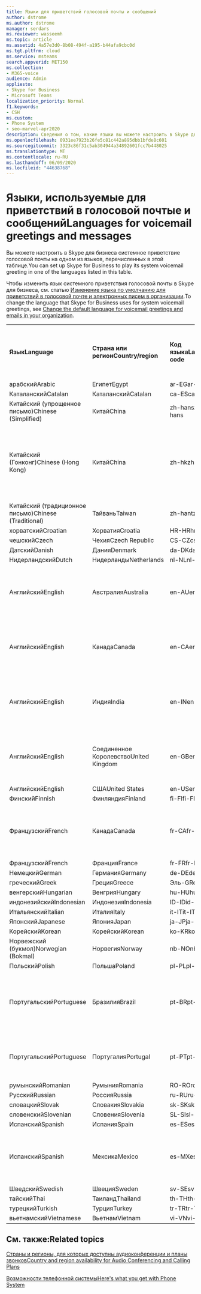```yaml
---
title: Языки для приветствий голосовой почты и сообщений
author: dstrome
ms.author: dstrome
manager: serdars
ms.reviewer: wasseemh
ms.topic: article
ms.assetid: 4a57e3d0-8b08-494f-a195-b44afa9cbc0d
ms.tgt.pltfrm: cloud
ms.service: msteams
search.appverid: MET150
ms.collection:
- M365-voice
audience: Admin
appliesto:
- Skype for Business
- Microsoft Teams
localization_priority: Normal
f1.keywords:
- CSH
ms.custom:
- Phone System
- seo-marvel-apr2020
description: Сведения о том, какие языки вы можете настроить в Skype для бизнеса для системных сообщений по умолчанию и приветствий голосовой почты.
ms.openlocfilehash: 0931ee7923b26fe5c81c442a895dbb1bfde8c601
ms.sourcegitcommit: 3323c86f31c5ab304944a34892601fcc7b448025
ms.translationtype: MT
ms.contentlocale: ru-RU
ms.lasthandoff: 06/09/2020
ms.locfileid: "44638768"
---
```

# <a name="languages-for-voicemail-greetings-and-messages"></a><span data-ttu-id="52591-103">Языки, используемые для приветствий в голосовой почтые и сообщений</span><span class="sxs-lookup"><span data-stu-id="52591-103">Languages for voicemail greetings and messages</span></span>

<span data-ttu-id="52591-104">Вы можете настроить в Skype для бизнеса системное приветствие голосовой почты на одном из языков, перечисленных в этой таблице.</span><span class="sxs-lookup"><span data-stu-id="52591-104">You can set up Skype for Business to play its system voicemail greeting in one of the languages listed in this table.</span></span>
  
<span data-ttu-id="52591-105">Чтобы изменить язык системного приветствия голосовой почты в Skype для бизнеса, см. статью [Изменение языка по умолчанию для приветствий в голосовой почте и электронных писем в организации](change-the-default-language-for-greetings-and-emails.md).</span><span class="sxs-lookup"><span data-stu-id="52591-105">To change the language that Skype for Business uses for system voicemail greetings, see [Change the default language for voicemail greetings and emails in your organization](change-the-default-language-for-greetings-and-emails.md).</span></span>
  
|||||||
|:-----|:-----|:-----|:-----|:-----|:-----|
|<span data-ttu-id="52591-106">**Язык**</span><span class="sxs-lookup"><span data-stu-id="52591-106">**Language**</span></span> <br/> |<span data-ttu-id="52591-107">**Страна или регион**</span><span class="sxs-lookup"><span data-stu-id="52591-107">**Country/region**</span></span> <br/> |<span data-ttu-id="52591-108">**Код языка**</span><span class="sxs-lookup"><span data-stu-id="52591-108">**Language code**</span></span> <br/> |<span data-ttu-id="52591-109">**Доступен ли пользователям для просмотра в эл. почте?**</span><span class="sxs-lookup"><span data-stu-id="52591-109">**Available for a user to see it in email?**</span></span> <br/> |<span data-ttu-id="52591-110">**Доступен ли при звонке пользователя?**</span><span class="sxs-lookup"><span data-stu-id="52591-110">**Available when the user calls in?**</span></span> <br/> |<span data-ttu-id="52591-111">**Доступно ли транскрибирование?**</span><span class="sxs-lookup"><span data-stu-id="52591-111">**Transcription available?**</span></span> <br/> |
|<span data-ttu-id="52591-112">арабский</span><span class="sxs-lookup"><span data-stu-id="52591-112">Arabic</span></span> <br/> |<span data-ttu-id="52591-113">Египет</span><span class="sxs-lookup"><span data-stu-id="52591-113">Egypt</span></span>  <br/> |<span data-ttu-id="52591-114">ar-EG</span><span class="sxs-lookup"><span data-stu-id="52591-114">ar-EG</span></span>  <br/> |<span data-ttu-id="52591-115">Да</span><span class="sxs-lookup"><span data-stu-id="52591-115">Yes</span></span>  <br/> |<span data-ttu-id="52591-116">Да</span><span class="sxs-lookup"><span data-stu-id="52591-116">Yes</span></span>  <br/> |<span data-ttu-id="52591-117">Нет</span><span class="sxs-lookup"><span data-stu-id="52591-117">No</span></span>  <br/> |
|<span data-ttu-id="52591-118">Каталанский</span><span class="sxs-lookup"><span data-stu-id="52591-118">Catalan</span></span>  <br/> |<span data-ttu-id="52591-119">Каталанский</span><span class="sxs-lookup"><span data-stu-id="52591-119">Catalan</span></span>  <br/> |<span data-ttu-id="52591-120">ca-ES</span><span class="sxs-lookup"><span data-stu-id="52591-120">ca-ES</span></span>  <br/> |<span data-ttu-id="52591-121">Да</span><span class="sxs-lookup"><span data-stu-id="52591-121">Yes</span></span>  <br/> |<span data-ttu-id="52591-122">Да</span><span class="sxs-lookup"><span data-stu-id="52591-122">Yes</span></span>  <br/> |<span data-ttu-id="52591-123">Нет</span><span class="sxs-lookup"><span data-stu-id="52591-123">No</span></span>  <br/> |
|<span data-ttu-id="52591-124">Китайский (упрощенное письмо)</span><span class="sxs-lookup"><span data-stu-id="52591-124">Chinese (Simplified)</span></span>  <br/> |<span data-ttu-id="52591-125">Китай</span><span class="sxs-lookup"><span data-stu-id="52591-125">China</span></span>  <br/> |<span data-ttu-id="52591-126">zh-hans</span><span class="sxs-lookup"><span data-stu-id="52591-126">zh-hans</span></span>  <br/> |<span data-ttu-id="52591-127">Да</span><span class="sxs-lookup"><span data-stu-id="52591-127">Yes</span></span>  <br/> |<span data-ttu-id="52591-128">Да</span><span class="sxs-lookup"><span data-stu-id="52591-128">Yes</span></span>  <br/> |<span data-ttu-id="52591-129">Да</span><span class="sxs-lookup"><span data-stu-id="52591-129">Yes</span></span>  <br/> |
|<span data-ttu-id="52591-130">Китайский (Гонконг)</span><span class="sxs-lookup"><span data-stu-id="52591-130">Chinese (Hong Kong)</span></span>  <br/> |<span data-ttu-id="52591-131">Китай</span><span class="sxs-lookup"><span data-stu-id="52591-131">China</span></span>  <br/> |<span data-ttu-id="52591-132">zh-hk</span><span class="sxs-lookup"><span data-stu-id="52591-132">zh-hk</span></span>  <br/> |<span data-ttu-id="52591-133">Да, но используется китайский (традиционное письмо) — zh-hant.</span><span class="sxs-lookup"><span data-stu-id="52591-133">Yes, but Chinese (Traditional) (zh-hant) is used.</span></span>  <br/> | <span data-ttu-id="52591-134">Да</span><span class="sxs-lookup"><span data-stu-id="52591-134">Yes</span></span> <br/> |<span data-ttu-id="52591-135">Да, но используется китайский, (традиционное письмо) — (zh-hant).</span><span class="sxs-lookup"><span data-stu-id="52591-135">Yes, but Chinese (Traditional) (zh-hant) is used.</span></span>  <br/> |
|<span data-ttu-id="52591-136">Китайский (традиционное письмо)</span><span class="sxs-lookup"><span data-stu-id="52591-136">Chinese (Traditional)</span></span>  <br/> |<span data-ttu-id="52591-137">Тайвань</span><span class="sxs-lookup"><span data-stu-id="52591-137">Taiwan</span></span>  <br/> |<span data-ttu-id="52591-138">zh-hant</span><span class="sxs-lookup"><span data-stu-id="52591-138">zh-hant</span></span>  <br/> |<span data-ttu-id="52591-139">Да</span><span class="sxs-lookup"><span data-stu-id="52591-139">Yes</span></span>  <br/> |<span data-ttu-id="52591-140">Да</span><span class="sxs-lookup"><span data-stu-id="52591-140">Yes</span></span>  <br/> |<span data-ttu-id="52591-141">Нет</span><span class="sxs-lookup"><span data-stu-id="52591-141">No</span></span>  <br/> |
|<span data-ttu-id="52591-142">хорватский</span><span class="sxs-lookup"><span data-stu-id="52591-142">Croatian</span></span><br/> |<span data-ttu-id="52591-143">Хорватия</span><span class="sxs-lookup"><span data-stu-id="52591-143">Croatia</span></span>  <br/> |<span data-ttu-id="52591-144">HR-HR</span><span class="sxs-lookup"><span data-stu-id="52591-144">hr-HR</span></span>  <br/> |<span data-ttu-id="52591-145">Да</span><span class="sxs-lookup"><span data-stu-id="52591-145">Yes</span></span>  <br/> |<span data-ttu-id="52591-146">Да</span><span class="sxs-lookup"><span data-stu-id="52591-146">Yes</span></span>  <br/> |<span data-ttu-id="52591-147">Нет</span><span class="sxs-lookup"><span data-stu-id="52591-147">No</span></span>  <br/> |
|<span data-ttu-id="52591-148">чешский</span><span class="sxs-lookup"><span data-stu-id="52591-148">Czech</span></span> <br/> |<span data-ttu-id="52591-149">Чехия</span><span class="sxs-lookup"><span data-stu-id="52591-149">Czech Republic</span></span>  <br/> |<span data-ttu-id="52591-150">CS-CZ</span><span class="sxs-lookup"><span data-stu-id="52591-150">cs-CZ</span></span>  <br/> |<span data-ttu-id="52591-151">Да</span><span class="sxs-lookup"><span data-stu-id="52591-151">Yes</span></span>  <br/> |<span data-ttu-id="52591-152">Да</span><span class="sxs-lookup"><span data-stu-id="52591-152">Yes</span></span>  <br/> |<span data-ttu-id="52591-153">Нет</span><span class="sxs-lookup"><span data-stu-id="52591-153">No</span></span>  <br/> |
|<span data-ttu-id="52591-154">Датский</span><span class="sxs-lookup"><span data-stu-id="52591-154">Danish</span></span>  <br/> |<span data-ttu-id="52591-155">Дания</span><span class="sxs-lookup"><span data-stu-id="52591-155">Denmark</span></span>  <br/> |<span data-ttu-id="52591-156">da-DK</span><span class="sxs-lookup"><span data-stu-id="52591-156">da-DK</span></span>  <br/> |<span data-ttu-id="52591-157">Да</span><span class="sxs-lookup"><span data-stu-id="52591-157">Yes</span></span>  <br/> |<span data-ttu-id="52591-158">Да</span><span class="sxs-lookup"><span data-stu-id="52591-158">Yes</span></span>  <br/> |<span data-ttu-id="52591-159">Нет</span><span class="sxs-lookup"><span data-stu-id="52591-159">No</span></span>  <br/> |
|<span data-ttu-id="52591-160">Нидерландский</span><span class="sxs-lookup"><span data-stu-id="52591-160">Dutch</span></span>  <br/> |<span data-ttu-id="52591-161">Нидерланды</span><span class="sxs-lookup"><span data-stu-id="52591-161">Netherlands</span></span>  <br/> |<span data-ttu-id="52591-162">nl-NL</span><span class="sxs-lookup"><span data-stu-id="52591-162">nl-NL</span></span>  <br/> |<span data-ttu-id="52591-163">Да</span><span class="sxs-lookup"><span data-stu-id="52591-163">Yes</span></span>  <br/> |<span data-ttu-id="52591-164">Да</span><span class="sxs-lookup"><span data-stu-id="52591-164">Yes</span></span>  <br/> |<span data-ttu-id="52591-165">Нет</span><span class="sxs-lookup"><span data-stu-id="52591-165">No</span></span>  <br/> |
|<span data-ttu-id="52591-166">Английский</span><span class="sxs-lookup"><span data-stu-id="52591-166">English</span></span>  <br/> |<span data-ttu-id="52591-167">Австралия</span><span class="sxs-lookup"><span data-stu-id="52591-167">Australia</span></span>  <br/> |<span data-ttu-id="52591-168">en-AU</span><span class="sxs-lookup"><span data-stu-id="52591-168">en-AU</span></span>  <br/> |<span data-ttu-id="52591-169">Да, но используется английский, (США) — (en-US).</span><span class="sxs-lookup"><span data-stu-id="52591-169">Yes, but US English (en-US) is used.</span></span>  <br/> |<span data-ttu-id="52591-170">Да</span><span class="sxs-lookup"><span data-stu-id="52591-170">Yes</span></span>  <br/> |<span data-ttu-id="52591-171">Да, но используется английский, (США) — (en-US).</span><span class="sxs-lookup"><span data-stu-id="52591-171">Yes, but US English (en-US) is used.</span></span>  <br/> |
|<span data-ttu-id="52591-172">Английский</span><span class="sxs-lookup"><span data-stu-id="52591-172">English</span></span>  <br/> |<span data-ttu-id="52591-173">Канада</span><span class="sxs-lookup"><span data-stu-id="52591-173">Canada</span></span>  <br/> |<span data-ttu-id="52591-174">en-CA</span><span class="sxs-lookup"><span data-stu-id="52591-174">en-CA</span></span>  <br/> |<span data-ttu-id="52591-175">Да, но используется английский, (США) — (en-US).</span><span class="sxs-lookup"><span data-stu-id="52591-175">Yes, but US English (en-US) is used.</span></span>  <br/> |<span data-ttu-id="52591-176">Да</span><span class="sxs-lookup"><span data-stu-id="52591-176">Yes</span></span>  <br/> |<span data-ttu-id="52591-177">Да, но используется английский, (США) — (en-US).</span><span class="sxs-lookup"><span data-stu-id="52591-177">Yes, but US English (en-US) is used.</span></span>  <br/> |
|<span data-ttu-id="52591-178">Английский</span><span class="sxs-lookup"><span data-stu-id="52591-178">English</span></span>  <br/> |<span data-ttu-id="52591-179">Индия</span><span class="sxs-lookup"><span data-stu-id="52591-179">India</span></span>  <br/> |<span data-ttu-id="52591-180">en-IN</span><span class="sxs-lookup"><span data-stu-id="52591-180">en-IN</span></span>  <br/> |<span data-ttu-id="52591-181">Да, но используется английский, (США) — (en-US).</span><span class="sxs-lookup"><span data-stu-id="52591-181">Yes, but US English (en-US) is used.</span></span>  <br/> |<span data-ttu-id="52591-182">Да</span><span class="sxs-lookup"><span data-stu-id="52591-182">Yes</span></span>  <br/> |<span data-ttu-id="52591-183">Да, но используется английский, (США) — (en-US).</span><span class="sxs-lookup"><span data-stu-id="52591-183">Yes, but US English (en-US) is used.</span></span>  <br/> |
|<span data-ttu-id="52591-184">Английский</span><span class="sxs-lookup"><span data-stu-id="52591-184">English</span></span>  <br/> |<span data-ttu-id="52591-185">Соединенное Королевство</span><span class="sxs-lookup"><span data-stu-id="52591-185">United Kingdom</span></span>  <br/> |<span data-ttu-id="52591-186">en-GB</span><span class="sxs-lookup"><span data-stu-id="52591-186">en-GB</span></span>  <br/> |<span data-ttu-id="52591-187">Да, но используется английский, (США) — (en-US).</span><span class="sxs-lookup"><span data-stu-id="52591-187">Yes, but US English (en-US) is used.</span></span>  <br/> |<span data-ttu-id="52591-188">Да</span><span class="sxs-lookup"><span data-stu-id="52591-188">Yes</span></span>  <br/> |<span data-ttu-id="52591-189">Да, но используется английский, (США) — (en-US).</span><span class="sxs-lookup"><span data-stu-id="52591-189">Yes, but US English (en-US) is used.</span></span>  <br/> |
|<span data-ttu-id="52591-190">Английский</span><span class="sxs-lookup"><span data-stu-id="52591-190">English</span></span>  <br/> |<span data-ttu-id="52591-191">США</span><span class="sxs-lookup"><span data-stu-id="52591-191">United States</span></span>  <br/> |<span data-ttu-id="52591-192">en-US</span><span class="sxs-lookup"><span data-stu-id="52591-192">en-US</span></span>  <br/> |<span data-ttu-id="52591-193">Да</span><span class="sxs-lookup"><span data-stu-id="52591-193">Yes</span></span>  <br/> |<span data-ttu-id="52591-194">Да</span><span class="sxs-lookup"><span data-stu-id="52591-194">Yes</span></span>  <br/> |<span data-ttu-id="52591-195">Да</span><span class="sxs-lookup"><span data-stu-id="52591-195">Yes</span></span>  <br/> |
|<span data-ttu-id="52591-196">Финский</span><span class="sxs-lookup"><span data-stu-id="52591-196">Finnish</span></span>  <br/> |<span data-ttu-id="52591-197">Финляндия</span><span class="sxs-lookup"><span data-stu-id="52591-197">Finland</span></span>  <br/> |<span data-ttu-id="52591-198">fi-Fl</span><span class="sxs-lookup"><span data-stu-id="52591-198">fi-Fl</span></span>  <br/> |<span data-ttu-id="52591-199">Да</span><span class="sxs-lookup"><span data-stu-id="52591-199">Yes</span></span>  <br/> |<span data-ttu-id="52591-200">Да</span><span class="sxs-lookup"><span data-stu-id="52591-200">Yes</span></span>  <br/> |<span data-ttu-id="52591-201">Нет</span><span class="sxs-lookup"><span data-stu-id="52591-201">No</span></span>  <br/> |
|<span data-ttu-id="52591-202">Французский</span><span class="sxs-lookup"><span data-stu-id="52591-202">French</span></span>  <br/> |<span data-ttu-id="52591-203">Канада</span><span class="sxs-lookup"><span data-stu-id="52591-203">Canada</span></span>  <br/> |<span data-ttu-id="52591-204">fr-CA</span><span class="sxs-lookup"><span data-stu-id="52591-204">fr-CA</span></span>  <br/> |<span data-ttu-id="52591-205">Да, но используется французский (Франция) — fr-FR.</span><span class="sxs-lookup"><span data-stu-id="52591-205">Yes, but France French (fr-FR) is used.</span></span>  <br/> |<span data-ttu-id="52591-206">Да</span><span class="sxs-lookup"><span data-stu-id="52591-206">Yes</span></span>  <br/> |<span data-ttu-id="52591-207">Да, но используется французский, (Франция) — (fr-FR).</span><span class="sxs-lookup"><span data-stu-id="52591-207">Yes, but France French (fr-FR) is used.</span></span>  <br/> |
|<span data-ttu-id="52591-208">Французский</span><span class="sxs-lookup"><span data-stu-id="52591-208">French</span></span>  <br/> |<span data-ttu-id="52591-209">Франция</span><span class="sxs-lookup"><span data-stu-id="52591-209">France</span></span>  <br/> |<span data-ttu-id="52591-210">fr-FR</span><span class="sxs-lookup"><span data-stu-id="52591-210">fr-FR</span></span>  <br/> |<span data-ttu-id="52591-211">Да</span><span class="sxs-lookup"><span data-stu-id="52591-211">Yes</span></span>  <br/> |<span data-ttu-id="52591-212">Да</span><span class="sxs-lookup"><span data-stu-id="52591-212">Yes</span></span>  <br/> |<span data-ttu-id="52591-213">Да</span><span class="sxs-lookup"><span data-stu-id="52591-213">Yes</span></span>  <br/> |
|<span data-ttu-id="52591-214">Немецкий</span><span class="sxs-lookup"><span data-stu-id="52591-214">German</span></span>  <br/> |<span data-ttu-id="52591-215">Германия</span><span class="sxs-lookup"><span data-stu-id="52591-215">Germany</span></span>  <br/> |<span data-ttu-id="52591-216">de-DE</span><span class="sxs-lookup"><span data-stu-id="52591-216">de-DE</span></span>  <br/> |<span data-ttu-id="52591-217">Да</span><span class="sxs-lookup"><span data-stu-id="52591-217">Yes</span></span>  <br/> |<span data-ttu-id="52591-218">Да</span><span class="sxs-lookup"><span data-stu-id="52591-218">Yes</span></span>  <br/> |<span data-ttu-id="52591-219">Да</span><span class="sxs-lookup"><span data-stu-id="52591-219">Yes</span></span>  <br/> |
|<span data-ttu-id="52591-220">греческий</span><span class="sxs-lookup"><span data-stu-id="52591-220">Greek</span></span> <br/> |<span data-ttu-id="52591-221">Греция</span><span class="sxs-lookup"><span data-stu-id="52591-221">Greece</span></span>  <br/> |<span data-ttu-id="52591-222">Эль-GR</span><span class="sxs-lookup"><span data-stu-id="52591-222">el-GR</span></span>  <br/> |<span data-ttu-id="52591-223">Да</span><span class="sxs-lookup"><span data-stu-id="52591-223">Yes</span></span>  <br/> |<span data-ttu-id="52591-224">Да</span><span class="sxs-lookup"><span data-stu-id="52591-224">Yes</span></span>  <br/> |<span data-ttu-id="52591-225">Нет</span><span class="sxs-lookup"><span data-stu-id="52591-225">No</span></span>  <br/> |
|<span data-ttu-id="52591-226">венгерский</span><span class="sxs-lookup"><span data-stu-id="52591-226">Hungarian</span></span> <br/> |<span data-ttu-id="52591-227">Венгрия</span><span class="sxs-lookup"><span data-stu-id="52591-227">Hungary</span></span>  <br/> |<span data-ttu-id="52591-228">hu-HU</span><span class="sxs-lookup"><span data-stu-id="52591-228">hu-HU</span></span>  <br/> |<span data-ttu-id="52591-229">Да</span><span class="sxs-lookup"><span data-stu-id="52591-229">Yes</span></span>  <br/> |<span data-ttu-id="52591-230">Да</span><span class="sxs-lookup"><span data-stu-id="52591-230">Yes</span></span>  <br/> |<span data-ttu-id="52591-231">Нет</span><span class="sxs-lookup"><span data-stu-id="52591-231">No</span></span>  <br/> |
|<span data-ttu-id="52591-232">индонезийский</span><span class="sxs-lookup"><span data-stu-id="52591-232">Indonesian</span></span> <br/> |<span data-ttu-id="52591-233">Индонезия</span><span class="sxs-lookup"><span data-stu-id="52591-233">Indonesia</span></span>  <br/> |<span data-ttu-id="52591-234">ID-ID</span><span class="sxs-lookup"><span data-stu-id="52591-234">id-ID</span></span>  <br/> |<span data-ttu-id="52591-235">Да</span><span class="sxs-lookup"><span data-stu-id="52591-235">Yes</span></span>  <br/> |<span data-ttu-id="52591-236">Да</span><span class="sxs-lookup"><span data-stu-id="52591-236">Yes</span></span>  <br/> |<span data-ttu-id="52591-237">Нет</span><span class="sxs-lookup"><span data-stu-id="52591-237">No</span></span>  <br/> |
|<span data-ttu-id="52591-238">Итальянский</span><span class="sxs-lookup"><span data-stu-id="52591-238">Italian</span></span>  <br/> |<span data-ttu-id="52591-239">Италия</span><span class="sxs-lookup"><span data-stu-id="52591-239">Italy</span></span>  <br/> |<span data-ttu-id="52591-240">it-IT</span><span class="sxs-lookup"><span data-stu-id="52591-240">it-IT</span></span>  <br/> |<span data-ttu-id="52591-241">Да</span><span class="sxs-lookup"><span data-stu-id="52591-241">Yes</span></span>  <br/> |<span data-ttu-id="52591-242">Да</span><span class="sxs-lookup"><span data-stu-id="52591-242">Yes</span></span>  <br/> |<span data-ttu-id="52591-243">Да</span><span class="sxs-lookup"><span data-stu-id="52591-243">Yes</span></span>  <br/> |
|<span data-ttu-id="52591-244">Японский</span><span class="sxs-lookup"><span data-stu-id="52591-244">Japanese</span></span>  <br/> |<span data-ttu-id="52591-245">Япония</span><span class="sxs-lookup"><span data-stu-id="52591-245">Japan</span></span>  <br/> |<span data-ttu-id="52591-246">ja-JP</span><span class="sxs-lookup"><span data-stu-id="52591-246">ja-JP</span></span>  <br/> |<span data-ttu-id="52591-247">Да</span><span class="sxs-lookup"><span data-stu-id="52591-247">Yes</span></span>  <br/> |<span data-ttu-id="52591-248">Да</span><span class="sxs-lookup"><span data-stu-id="52591-248">Yes</span></span>  <br/> |<span data-ttu-id="52591-249">Да</span><span class="sxs-lookup"><span data-stu-id="52591-249">Yes</span></span>  <br/> |
|<span data-ttu-id="52591-250">Корейский</span><span class="sxs-lookup"><span data-stu-id="52591-250">Korean</span></span>  <br/> |<span data-ttu-id="52591-251">Корейский</span><span class="sxs-lookup"><span data-stu-id="52591-251">Korean</span></span>  <br/> |<span data-ttu-id="52591-252">ko-KR</span><span class="sxs-lookup"><span data-stu-id="52591-252">ko-KR</span></span>  <br/> |<span data-ttu-id="52591-253">Да</span><span class="sxs-lookup"><span data-stu-id="52591-253">Yes</span></span>  <br/> |<span data-ttu-id="52591-254">Да</span><span class="sxs-lookup"><span data-stu-id="52591-254">Yes</span></span>  <br/> |<span data-ttu-id="52591-255">Нет</span><span class="sxs-lookup"><span data-stu-id="52591-255">No</span></span>  <br/> |
|<span data-ttu-id="52591-256">Норвежский (букмол)</span><span class="sxs-lookup"><span data-stu-id="52591-256">Norwegian (Bokmal)</span></span>  <br/> |<span data-ttu-id="52591-257">Норвегия</span><span class="sxs-lookup"><span data-stu-id="52591-257">Norway</span></span>  <br/> |<span data-ttu-id="52591-258">nb-NO</span><span class="sxs-lookup"><span data-stu-id="52591-258">nb-NO</span></span>  <br/> |<span data-ttu-id="52591-259">Да</span><span class="sxs-lookup"><span data-stu-id="52591-259">Yes</span></span>  <br/> |<span data-ttu-id="52591-260">Нет</span><span class="sxs-lookup"><span data-stu-id="52591-260">No</span></span>  <br/> |<span data-ttu-id="52591-261">Нет</span><span class="sxs-lookup"><span data-stu-id="52591-261">No</span></span>  <br/> |
|<span data-ttu-id="52591-262">Польский</span><span class="sxs-lookup"><span data-stu-id="52591-262">Polish</span></span>  <br/> |<span data-ttu-id="52591-263">Польша</span><span class="sxs-lookup"><span data-stu-id="52591-263">Poland</span></span>  <br/> |<span data-ttu-id="52591-264">pl-PL</span><span class="sxs-lookup"><span data-stu-id="52591-264">pl-PL</span></span>  <br/> |<span data-ttu-id="52591-265">Да</span><span class="sxs-lookup"><span data-stu-id="52591-265">Yes</span></span>  <br/> | <span data-ttu-id="52591-266">Да</span><span class="sxs-lookup"><span data-stu-id="52591-266">Yes</span></span> <br/> |<span data-ttu-id="52591-267">Нет</span><span class="sxs-lookup"><span data-stu-id="52591-267">No</span></span>  <br/> |
|<span data-ttu-id="52591-268">Португальский</span><span class="sxs-lookup"><span data-stu-id="52591-268">Portuguese</span></span>  <br/> |<span data-ttu-id="52591-269">Бразилия</span><span class="sxs-lookup"><span data-stu-id="52591-269">Brazil</span></span>  <br/> |<span data-ttu-id="52591-270">pt-BR</span><span class="sxs-lookup"><span data-stu-id="52591-270">pt-BR</span></span>  <br/> |<span data-ttu-id="52591-271">Да, но используется португальский (Португалия) — pt-PT.</span><span class="sxs-lookup"><span data-stu-id="52591-271">Yes, but Portugal Portuguese (pt-PT) is used.</span></span>  <br/> |<span data-ttu-id="52591-272">Да </span><span class="sxs-lookup"><span data-stu-id="52591-272">Yes</span></span>  <br/> |<span data-ttu-id="52591-273">Да</span><span class="sxs-lookup"><span data-stu-id="52591-273">Yes</span></span>  <br/> |
|<span data-ttu-id="52591-274">Португальский</span><span class="sxs-lookup"><span data-stu-id="52591-274">Portuguese</span></span>  <br/> |<span data-ttu-id="52591-275">Португалия</span><span class="sxs-lookup"><span data-stu-id="52591-275">Portugal</span></span>  <br/> |<span data-ttu-id="52591-276">pt-PT</span><span class="sxs-lookup"><span data-stu-id="52591-276">pt-PT</span></span>  <br/> |<span data-ttu-id="52591-277">Да </span><span class="sxs-lookup"><span data-stu-id="52591-277">Yes</span></span>  <br/> |<span data-ttu-id="52591-278">Да</span><span class="sxs-lookup"><span data-stu-id="52591-278">Yes</span></span>  <br/> |<span data-ttu-id="52591-279">Да, но используется португальский (Бразилия) — pt-BR.</span><span class="sxs-lookup"><span data-stu-id="52591-279">Yes, but Brazil Portuguese (pt-BR) is used.</span></span>  <br/> |
|<span data-ttu-id="52591-280">румынский</span><span class="sxs-lookup"><span data-stu-id="52591-280">Romanian</span></span><br/> |<span data-ttu-id="52591-281">Румыния</span><span class="sxs-lookup"><span data-stu-id="52591-281">Romania</span></span>  <br/> |<span data-ttu-id="52591-282">RO-RO</span><span class="sxs-lookup"><span data-stu-id="52591-282">ro-RO</span></span>  <br/> |<span data-ttu-id="52591-283">Да </span><span class="sxs-lookup"><span data-stu-id="52591-283">Yes</span></span>  <br/> |<span data-ttu-id="52591-284">Да</span><span class="sxs-lookup"><span data-stu-id="52591-284">Yes</span></span>  <br/> |<span data-ttu-id="52591-285">Нет</span><span class="sxs-lookup"><span data-stu-id="52591-285">No</span></span>  <br/> |
|<span data-ttu-id="52591-286">Русский</span><span class="sxs-lookup"><span data-stu-id="52591-286">Russian</span></span>  <br/> |<span data-ttu-id="52591-287">Россия</span><span class="sxs-lookup"><span data-stu-id="52591-287">Russia</span></span>  <br/> |<span data-ttu-id="52591-288">ru-RU</span><span class="sxs-lookup"><span data-stu-id="52591-288">ru-RU</span></span>  <br/> |<span data-ttu-id="52591-289">Да </span><span class="sxs-lookup"><span data-stu-id="52591-289">Yes</span></span>  <br/> |<span data-ttu-id="52591-290">Да</span><span class="sxs-lookup"><span data-stu-id="52591-290">Yes</span></span>  <br/> |<span data-ttu-id="52591-291">Нет</span><span class="sxs-lookup"><span data-stu-id="52591-291">No</span></span>  <br/> |
|<span data-ttu-id="52591-292">словацкий</span><span class="sxs-lookup"><span data-stu-id="52591-292">Slovak</span></span> <br/> |<span data-ttu-id="52591-293">Словакия</span><span class="sxs-lookup"><span data-stu-id="52591-293">Slovakia</span></span>  <br/> |<span data-ttu-id="52591-294">sk-SK</span><span class="sxs-lookup"><span data-stu-id="52591-294">sk-SK</span></span>  <br/> |<span data-ttu-id="52591-295">Да </span><span class="sxs-lookup"><span data-stu-id="52591-295">Yes</span></span>  <br/> |<span data-ttu-id="52591-296">Да</span><span class="sxs-lookup"><span data-stu-id="52591-296">Yes</span></span>  <br/> |<span data-ttu-id="52591-297">Нет</span><span class="sxs-lookup"><span data-stu-id="52591-297">No</span></span>  <br/> |
|<span data-ttu-id="52591-298">словенский</span><span class="sxs-lookup"><span data-stu-id="52591-298">Slovenian</span></span> <br/> |<span data-ttu-id="52591-299">Словения</span><span class="sxs-lookup"><span data-stu-id="52591-299">Slovenia</span></span>  <br/> |<span data-ttu-id="52591-300">SL-SI</span><span class="sxs-lookup"><span data-stu-id="52591-300">sl-SI</span></span>  <br/> |<span data-ttu-id="52591-301">Да </span><span class="sxs-lookup"><span data-stu-id="52591-301">Yes</span></span>  <br/> |<span data-ttu-id="52591-302">Да</span><span class="sxs-lookup"><span data-stu-id="52591-302">Yes</span></span>  <br/> |<span data-ttu-id="52591-303">Нет</span><span class="sxs-lookup"><span data-stu-id="52591-303">No</span></span>  <br/> |
|<span data-ttu-id="52591-304">Испанский</span><span class="sxs-lookup"><span data-stu-id="52591-304">Spanish</span></span>  <br/> |<span data-ttu-id="52591-305">Испания</span><span class="sxs-lookup"><span data-stu-id="52591-305">Spain</span></span>  <br/> |<span data-ttu-id="52591-306">es-ES</span><span class="sxs-lookup"><span data-stu-id="52591-306">es-ES</span></span>  <br/> |<span data-ttu-id="52591-307">Да </span><span class="sxs-lookup"><span data-stu-id="52591-307">Yes</span></span>  <br/> |<span data-ttu-id="52591-308">Да </span><span class="sxs-lookup"><span data-stu-id="52591-308">Yes</span></span>  <br/> |<span data-ttu-id="52591-309">Да</span><span class="sxs-lookup"><span data-stu-id="52591-309">Yes</span></span>  <br/> |
|<span data-ttu-id="52591-310">Испанский</span><span class="sxs-lookup"><span data-stu-id="52591-310">Spanish</span></span>  <br/> |<span data-ttu-id="52591-311">Мексика</span><span class="sxs-lookup"><span data-stu-id="52591-311">Mexico</span></span>  <br/> |<span data-ttu-id="52591-312">es-MX</span><span class="sxs-lookup"><span data-stu-id="52591-312">es-MX</span></span>  <br/> |<span data-ttu-id="52591-313">Да, но используется испанский (Испания) — es-ES.</span><span class="sxs-lookup"><span data-stu-id="52591-313">Yes, but Spain Spanish (es-ES) is used.</span></span>  <br/> |<span data-ttu-id="52591-314">Да</span><span class="sxs-lookup"><span data-stu-id="52591-314">Yes</span></span>  <br/> |<span data-ttu-id="52591-315">Да, но используется испанский, (Испания) — (es-ES).</span><span class="sxs-lookup"><span data-stu-id="52591-315">Yes, but Spain Spanish (es-ES) is used.</span></span>  <br/> |
|<span data-ttu-id="52591-316">Шведский</span><span class="sxs-lookup"><span data-stu-id="52591-316">Swedish</span></span>  <br/> |<span data-ttu-id="52591-317">Швеция</span><span class="sxs-lookup"><span data-stu-id="52591-317">Sweden</span></span>  <br/> |<span data-ttu-id="52591-318">sv-SE</span><span class="sxs-lookup"><span data-stu-id="52591-318">sv-SE</span></span>  <br/> |<span data-ttu-id="52591-319">Да</span><span class="sxs-lookup"><span data-stu-id="52591-319">Yes</span></span>  <br/> |<span data-ttu-id="52591-320">Да</span><span class="sxs-lookup"><span data-stu-id="52591-320">Yes</span></span>  <br/> |<span data-ttu-id="52591-321">Нет</span><span class="sxs-lookup"><span data-stu-id="52591-321">No</span></span>  <br/> |
|<span data-ttu-id="52591-322">тайский</span><span class="sxs-lookup"><span data-stu-id="52591-322">Thai</span></span> <br/> |<span data-ttu-id="52591-323">Таиланд</span><span class="sxs-lookup"><span data-stu-id="52591-323">Thailand</span></span>  <br/> |<span data-ttu-id="52591-324">th-TH</span><span class="sxs-lookup"><span data-stu-id="52591-324">th-TH</span></span>  <br/> |<span data-ttu-id="52591-325">Да </span><span class="sxs-lookup"><span data-stu-id="52591-325">Yes</span></span>  <br/> |<span data-ttu-id="52591-326">Да</span><span class="sxs-lookup"><span data-stu-id="52591-326">Yes</span></span>  <br/> |<span data-ttu-id="52591-327">Нет</span><span class="sxs-lookup"><span data-stu-id="52591-327">No</span></span>  <br/> |
|<span data-ttu-id="52591-328">турецкий</span><span class="sxs-lookup"><span data-stu-id="52591-328">Turkish</span></span>  <br/> |<span data-ttu-id="52591-329">Турция</span><span class="sxs-lookup"><span data-stu-id="52591-329">Turkey</span></span>  <br/> |<span data-ttu-id="52591-330">tr-TR</span><span class="sxs-lookup"><span data-stu-id="52591-330">tr-TR</span></span>  <br/> |<span data-ttu-id="52591-331">Да </span><span class="sxs-lookup"><span data-stu-id="52591-331">Yes</span></span>  <br/> |<span data-ttu-id="52591-332">Да</span><span class="sxs-lookup"><span data-stu-id="52591-332">Yes</span></span>  <br/> |<span data-ttu-id="52591-333">Нет</span><span class="sxs-lookup"><span data-stu-id="52591-333">No</span></span>  <br/> |
|<span data-ttu-id="52591-334">вьетнамский</span><span class="sxs-lookup"><span data-stu-id="52591-334">Vietnamese</span></span> <br/> |<span data-ttu-id="52591-335">Вьетнам</span><span class="sxs-lookup"><span data-stu-id="52591-335">Vietnam</span></span>  <br/> |<span data-ttu-id="52591-336">vi-VN</span><span class="sxs-lookup"><span data-stu-id="52591-336">vi-VN</span></span>  <br/> |<span data-ttu-id="52591-337">Да </span><span class="sxs-lookup"><span data-stu-id="52591-337">Yes</span></span>  <br/> |<span data-ttu-id="52591-338">Да</span><span class="sxs-lookup"><span data-stu-id="52591-338">Yes</span></span>  <br/> |<span data-ttu-id="52591-339">Нет</span><span class="sxs-lookup"><span data-stu-id="52591-339">No</span></span>  <br/> |
   
## <a name="related-topics"></a><span data-ttu-id="52591-340">См. также:</span><span class="sxs-lookup"><span data-stu-id="52591-340">Related topics</span></span>
[<span data-ttu-id="52591-341">Страны и регионы, для которых доступны аудиоконференции и планы звонков</span><span class="sxs-lookup"><span data-stu-id="52591-341">Country and region availability for Audio Conferencing and Calling Plans</span></span>](country-and-region-availability-for-audio-conferencing-and-calling-plans/country-and-region-availability-for-audio-conferencing-and-calling-plans.md)

[<span data-ttu-id="52591-342">Возможности телефонной системы</span><span class="sxs-lookup"><span data-stu-id="52591-342">Here's what you get with Phone System</span></span>](here-s-what-you-get-with-phone-system.md)
  
  
 
